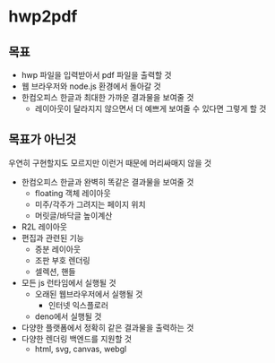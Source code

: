 # hwp2pdf

## 목표

- hwp 파일을 입력받아서 pdf 파일을 출력할 것
- 웹 브라우저와 node.js 환경에서 돌아갈 것
- 한컴오피스 한글과 최대한 가까운 결과물을 보여줄 것
    - 레이아웃이 달라지지 않으면서 더 예쁘게 보여줄 수 있다면 그렇게 할 것

## 목표가 아닌것

우연히 구현할지도 모르지만 이런거 때문에 머리싸매지 않을 것

- 한컴오피스 한글과 완벽히 똑같은 결과물을 보여줄 것
    - floating 객체 레이아웃
    - 미주/각주가 그려지는 페이지 위치
    - 머릿글/바닥글 높이계산
- R2L 레이아웃
- 편집과 관련된 기능
    - 증분 레이아웃
    - 조판 부호 렌더링
    - 셀렉션, 핸들
- 모든 js 런타임에서 실행될 것
    - 오래된 웹브라우저에서 실행될 것
        - 인터넷 익스플로러
    - deno에서 실행될 것
- 다양한 플랫폼에서 정확히 같은 결과물을 출력하는 것
- 다양한 렌더링 백엔드를 지원할 것
    - html, svg, canvas, webgl
